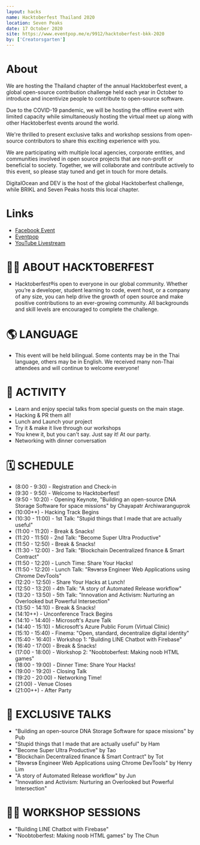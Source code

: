 ```yaml
---
layout: hacks
name: Hacktoberfest Thailand 2020
location: Seven Peaks
date: 17 October 2020
site: https://www.eventpop.me/e/9912/hacktoberfest-bkk-2020
by: ['Creatorsgarten']
---
```


# About

We are hosting the Thailand chapter of the annual Hacktoberfest event, a global open-source contribution challenge held each year in October to introduce and incentivize people to contribute to open-source software.

Due to the COVID-19 pandemic, we will be hosting the offline event with limited capacity while simultaneously hosting the virtual meet up along with other Hacktoberfest events around the world.

We're thrilled to present exclusive talks and workshop sessions from open-source contributors to share this exciting experience with you.

We are participating with multiple local agencies, corporate entities, and communities involved in open source projects that are non-profit or beneficial to society. Together, we will collaborate and contribute actively to this event, so please stay tuned and get in touch for more details.

DigitalOcean and DEV is the host of the global Hacktoberfest challenge, while BRIKL and Seven Peaks hosts this local chapter.

# Links

- [Facebook Event](https://www.facebook.com/events/1033263830421330/)
- [Eventpop](https://www.eventpop.me/e/9912/hacktoberfest-bkk-2020)
- [YouTube Livestream](https://www.youtube.com/watch?v=UthGMwPrGMM)

# 👨‍💻 ABOUT HACKTOBERFEST

- Hacktoberfest®is open to everyone in our global community. Whether you’re a developer, student learning to code, event host, or a company of any size, you can help drive the growth of open source and make positive contributions to an ever-growing community. All backgrounds and skill levels are encouraged to complete the challenge.

# 🌎 LANGUAGE

- This event will be held bilingual. Some contents may be in the Thai language, others may be in English. We received many non-Thai attendees and will continue to welcome everyone!

# 🎃 ACTIVITY

- Learn and enjoy special talks from special guests on the main stage.
- Hacking & PR them all!
- Lunch and Launch your project
- Try it & make it live through our workshops
- You knew it, but you can't say. Just say it! At our party.
- Networking with dinner conversation

# 🗓 SCHEDULE

- (8:00 - 9:30) - Registration and Check-in
- (9:30 - 9:50) - Welcome to Hacktoberfest!
- (9:50 - 10:20) - Opening Keynote, "Building an open-source DNA Storage Software for space missions" by Chayapatr Archiwaranguprok
- (10:00++) - Hacking Track Begins
- (10:30 - 11:00) - 1st Talk: "Stupid things that I made that are actually useful"
- (11:00 - 11:20) - Break & Snacks!
- (11:20 - 11:50) - 2nd Talk: "Become Super Ultra Productive"
- (11:50 - 12:50) - Break & Snacks!
- (11:30 - 12:00) - 3rd Talk: "Blockchain Decentralized finance & Smart Contract"
- (11:50 - 12:20) - Lunch Time: Share Your Hacks!
- (11:50 - 12:20) - Lunch Talk: "Rɘvɘrsɘ Engineer Web Applications using Chrome DevTools"
- (12:20 - 12:50) - Share Your Hacks at Lunch!
- (12:50 - 13:20) - 4th Talk: "A story of Automated Release workflow"
- (13:20 - 13:50) - 5th Talk: "Innovation and Activism: Nurturing an Overlooked but Powerful Intersection"
- (13:50 - 14:10) - Break & Snacks!
- (14:10++) - Unconference Track Begins
- (14:10 - 14:40) - Microsoft's Azure Talk
- (14:40 - 15:10) - Microsoft's Azure Public Forum (Virtual Clinic)
- (15:10 - 15:40) - Finema: "Open, standard, decentralize digital identity"
- (15:40 - 16:40) - Workshop 1: "Building LINE Chatbot with Firebase"
- (16:40 - 17:00) - Break & Snacks!
- (17:00 - 18:00) - Workshop 2: "Noobtoberfest: Making noob HTML games"
- (18:00 - 19:00) - Dinner Time: Share Your Hacks!
- (19:00 - 19:20) - Closing Talk
- (19:20 - 20:00) - Networking Time!
- (21:00) - Venue Closes
- (21:00++) - After Party

# 🎤 EXCLUSIVE TALKS

- "Building an open-source DNA Storage Software for space missions" by Pub
- "Stupid things that I made that are actually useful" by Ham
- "Become Super Ultra Productive" by Tao
- "Blockchain Decentralized finance & Smart Contract" by Tot
- "Rɘvɘrsɘ Engineer Web Applications using Chrome DevTools" by Henry Lim
- "A story of Automated Release workflow" by Jun
- "Innovation and Activism: Nurturing an Overlooked but Powerful Intersection"

# 👨‍🔬 WORKSHOP SESSIONS

- "Building LINE Chatbot with Firebase"
- "Noobtoberfest: Making noob HTML games" by The Chun
